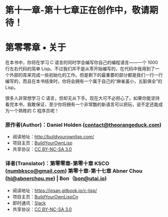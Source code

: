 # 第十一章-第十七章正在创作中，敬请期待！

# 第零零章 • 关于

在本书中，你将在学习 C 语言的同时学会编写你自己的编程语言——一个 1000 行左右代码的简单 Lisp。不过我们并不是从零开始编写的，在代码中我用到了一个外部的库来完成一些初始化的工作。但是剩下的最重要的部分都是我们一行一行编写的，而且在本书结束时，你将会拥有一个属于自己的“麻雀虽小，五脏俱全”的 Lisp。

很多人非常想学习 C 语言，但却无从下手。现在大可不必担心了。如果你能坚持看完本书，我敢保证，至少你将拥有一个非常酷的新语言可以把玩，说不定还能成为一个熟练的 C 程序员呢！

### 原作者(Author)：Daniel Holden (contact@theorangeduck.com)
- 阅读地址：http://buildyourownlisp.com/
- 项目主页：[BuildYourOwnLisp](https://github.com/orangeduck/BuildYourOwnLisp)
- 共享协议：[CC BY-NC-SA 3.0](http://creativecommons.org/licenses/by-nc-sa/3.0/)

### 译者(Translator)：第零零章-第零十章 KSCO (numbksco@gmail.com) 第零十章-第十七章 Abner Chou (hi@abnerchou.me) | Bon（bon@utai.io)
- 阅读地址：https://josan.gitbook.io/c-lisp/
- 项目主页：[BuildYourOwnLispCn](https://github.com/NoahDragon/BuildYourOwnLispCn)
- 即时通讯：[Slack](https://join.slack.com/t/buildyourownlisp/shared_invite/enQtMzk2NjUwNjQyNjU5LTc0NzBmN2Y2YWE2NjZiNWEyNDQ4ODliMWQ0NDExN2ZjOTA4ZGU5ZGY3OTJkMDY2YzMxZTc4ZTFjYmZiMDk4MmU)
- 共享协议：[CC BY-NC-SA 3.0](http://creativecommons.org/licenses/by-nc-sa/3.0/)
